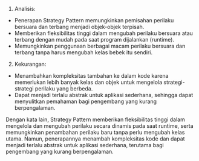 1. Analisis:
* Penerapan Strategy Pattern memungkinkan pemisahan perilaku bersuara dan terbang menjadi objek-objek terpisah. 
* Memberikan fleksibilitas tinggi dalam mengubah perilaku bersuara atau terbang dengan mudah pada saat program dijalankan (runtime).
* Memungkinkan penggunaan berbagai macam perilaku bersuara dan terbang tanpa harus mengubah kelas bebek itu sendiri.

2. Kekurangan:
* Menambahkan kompleksitas tambahan ke dalam kode karena memerlukan lebih banyak kelas dan objek untuk mengelola strategi-strategi perilaku yang berbeda.
* Dapat menjadi terlalu abstrak untuk aplikasi sederhana, sehingga dapat menyulitkan pemahaman bagi pengembang yang kurang berpengalaman.

Dengan kata lain, Strategy Pattern memberikan fleksibilitas tinggi dalam mengelola dan mengubah perilaku secara dinamis pada saat runtime, serta memungkinkan penambahan perilaku baru tanpa perlu mengubah kelas utama. Namun, penerapannya menambah kompleksitas kode dan dapat menjadi terlalu abstrak untuk aplikasi sederhana, terutama bagi pengembang yang kurang berpengalaman.